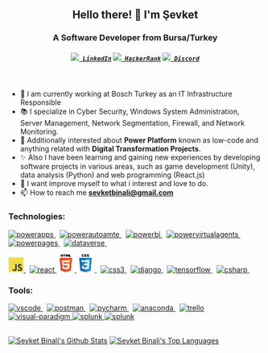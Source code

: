<h2 align="center">Hello there! 🚀 I'm Şevket</h1>
<h3 align="center">A Software Developer from Bursa/Turkey</h3>


<p>
 <h5 align="center">
    <code><a href="https://www.linkedin.com/in/sevketbinali/" title="LinkedIn Profile"><img width="22" src="https://cdn-icons-png.flaticon.com/512/174/174857.png"> LinkedIn</a></code>
    <code><a href="https://www.hackerrank.com/sevketbinali" title="HackerRank Profile"><img width="22" src="https://upload.wikimedia.org/wikipedia/commons/4/40/HackerRank_Icon-1000px.png"> HackerRank</a></code>
    <code><a href="https://discordapp.com/users/244782017005355009" title="Discord"><img width="18" src="https://encrypted-tbn0.gstatic.com/images?q=tbn:ANd9GcRYD2KmDY8FGrhzPHU81Md1cpwpUurLQiXRR7ezVPx3uRG51IFrUaQ1-SDi6Yd1nxIGie4&usqp=CAU"> Discord</a></code>

  </h5>
  <br>
  
  
- 🔬 I am currently working at Bosch Turkey as an IT Infrastructure Responsible
- 📚 I specialize in Cyber Security, Windows System Administration, Server Management, Network Segmentation, Firewall, and Network Monitoring.
- 🤖 Additionally interested about **Power Platform** known as low-code and anything related with **Digital Transformation Projects**.
- ✨ Also I have been learning and gaining new experiences by developing software projects in various areas, such as game development (Unity), data analysis (Python) and web programming (React.js)
- 🦾 I want improve myself to what i interest and love to do.
- 📫 How to reach me **sevketbinali@gmail.com**
  

<h3 align="left">Technologies:</h3>
<p align="left"> 

<a>
 <a href="https://powerapps.microsoft.com/tr-tr/" target="_blank" rel=”noopener”> <img src="https://raw.githubusercontent.com/microsoft/PowerBI-Icons/a3ca9ab3f109ea86b3f48844c0a8666073176af2/SVG/Power-Apps-Colored.svg" alt="powerapps" width="30" height="30"/> </a> &nbsp;
 <a href="https://powerautomate.microsoft.com/tr-tr/" target="_blank" rel=”noopener”> <img src="https://raw.githubusercontent.com/microsoft/PowerBI-Icons/a3ca9ab3f109ea86b3f48844c0a8666073176af2/SVG/Power-Automate-Colored.svg" alt="powerautoamte" width="30" height="30"/> </a> &nbsp;
 <a href="https://powerbi.microsoft.com/tr-tr/" target="_blank" rel=”noopener”> <img src="https://raw.githubusercontent.com/microsoft/PowerBI-Icons/a3ca9ab3f109ea86b3f48844c0a8666073176af2/SVG/Power-BI.svg" alt="powerbi" width="30" height="30"/> </a> &nbsp;
 <a href="https://powervirtualagents.microsoft.com/en-us/" target="_blank" rel=”noopener”> <img src="https://raw.githubusercontent.com/microsoft/PowerBI-Icons/a3ca9ab3f109ea86b3f48844c0a8666073176af2/SVG/Power-Virtual-Agents-Colored.svg" alt="powervirtualagents" width="30" height="30"/> </a> &nbsp;
 <a href="https://powerpages.microsoft.com/tr-tr/" target="_blank" rel=”noopener”> <img src="https://raw.githubusercontent.com/microsoft/PowerBI-Icons/a3ca9ab3f109ea86b3f48844c0a8666073176af2/SVG/Power-Pages.svg" alt="powerpages" width="30" height="30"/> </a> &nbsp;
 <a href="https://powerplatform.microsoft.com/tr-tr/dataverse/" target="_blank" rel=”noopener”> <img src="https://raw.githubusercontent.com/microsoft/PowerBI-Icons/a3ca9ab3f109ea86b3f48844c0a8666073176af2/SVG/Dataverse-Colored.svg" alt="dataverse" width="30" height="30"/> </a> &nbsp;
 
 
 
 <a href="https://developer.mozilla.org/en-US/docs/Web/JavaScript" target="_blank" rel=”noopener”> <img src="https://raw.githubusercontent.com/devicons/devicon/master/icons/javascript/javascript-original.svg" alt="javascript" width="30" height="30"/> </a> &nbsp;
 <a href="https://reactjs.org/" target="_blank" rel=”noopener”> <img src="https://upload.wikimedia.org/wikipedia/commons/thumb/4/47/React.svg/1200px-React.svg.png" alt="react" width="33" height="30"/> </a> 
 <a href="https://www.w3.org/html/" target="_blank" rel=”noopener”> <img src="https://raw.githubusercontent.com/devicons/devicon/master/icons/html5/html5-original-wordmark.svg" alt="html5" width="36" height="36"/> </a> 
 <a href="https://www.w3schools.com/css/" target="_blank" rel=”noopener”> <img src="https://raw.githubusercontent.com/devicons/devicon/master/icons/css3/css3-original-wordmark.svg" alt="css3" width="36" height="36"/> </a> &nbsp;
 <a href="https://www.python.org" target="_blank" rel=”noopener”> <img src="https://upload.wikimedia.org/wikipedia/commons/c/c3/Python-logo-notext.svg" alt="css3" width="31" height="31"/> </a> &nbsp;
 <a href="https://www.djangoproject.com" target="_blank" rel=”noopener”> <img src="https://raw.githubusercontent.com/bwks/vendor-icons-svg/702f2ac88acc71759ce623bc5000a596195e9db3/django.svg" alt="django" width="31" height="31"/> </a> &nbsp;
 <a href="https://www.tensorflow.org" target="_blank" rel=”noopener”> <img src="https://seeklogo.com/images/T/tensorflow-logo-02FCED4F98-seeklogo.com.png" alt="tensorflow" width="31" height="31"/> </a> &nbsp;
 <a href="https://docs.microsoft.com/en-us/dotnet/csharp/" target="_blank" rel=”noopener”> <img src="https://seeklogo.com/images/C/c-sharp-c-logo-02F17714BA-seeklogo.com.png" alt="csharp" width="27" height="30"/> </a> &nbsp;
 
</a>

<h3 align="left">Tools:</h3>
<a>
 <a href="https://code.visualstudio.com/" target="_blank" rel=”noopener”> <img src="https://upload.wikimedia.org/wikipedia/commons/thumb/9/9a/Visual_Studio_Code_1.35_icon.svg/1024px-Visual_Studio_Code_1.35_icon.svg.png" alt="vscode" width="30" height="30"/> </a> &nbsp;
 <a href="https://postman.com" target="_blank" rel=”noopener”> <img src="https://www.vectorlogo.zone/logos/getpostman/getpostman-icon.svg" alt="postman" width="30" height="30"/> </a> &nbsp;
 <a href="https://www.jetbrains.com/pycharm/" target="_blank" rel=”noopener”> <img src="https://resources.jetbrains.com/storage/products/pycharm/img/meta/pycharm_logo_300x300.png" alt="pycharm" width="30" height="30"/> </a>  &nbsp;
 <a href="https://anaconda.org/" target="_blank" rel=”noopener”> <img src="https://www.clipartmax.com/png/full/349-3490136_anaconda-icon-anaconda-python-icon.png" alt="anaconda" width="30" height="30"/> </a>   &nbsp; 
 <a href="https://trello.com/en" target="_blank" rel=”noopener”> <img src="https://cdn.iconscout.com/icon/free/png-512/trello-6-569395.png" alt="trello" width="34" height="34"/> </a> 
 <a href="https://www.visual-paradigm.com" target="_blank" rel=”noopener”> <img src="https://forums.visual-paradigm.com/uploads/default/original/2X/6/6d10753eda994cb828d6d182304d2c9929ae85c1.png" alt="visual-paradigm" width="32" height="32"/> </a> 
 <a href="https://https://www.splunk.com" target="_blank" rel=”noopener”> <img src="https://www.splunk.com/content/dam/splunk2/images/2020-splunk-planet.svg" alt="splunk" width="34" height="31"/> </a> 
 <a href="https://azure.microsoft.com/en-us/products/devops" target="_blank" rel=”noopener”> <img src="https://media.licdn.com/dms/image/sync/D4D27AQERXEpKNi4YIA/articleshare-shrink_800/0/1715169283249?e=2147483647&v=beta&t=LlW7SHvJda4n1SmhwfFcrzv1Po1N62FNWV6xUXN7gGU" alt="splunk" width="34" height="31"/> </a> 
</a> <br>
<br>



 <a href="https://github.com/sevketbinali/github-readme-stats"><img alt="Sevket Binali's Github Stats" src="https://denvercoder1-github-readme-stats.vercel.app/api/?username=sevketbinali&show_icons=true&include_all_commits=true&count_private=true&hide=issues&theme=react&include_all_commits=true&hide_border=true&bg_color=1F222E&title_color=F85D7F&icon_color=F8D866" height="150px"/></a>
  <a href="https://github.com/sevketbinali/github-readme-stats"><img alt="Sevket Binali's Top Languages" src="https://github-readme-stats.vercel.app/api/top-langs/?username=sevketbinali&langs_count=8&layout=compact&theme=react&hide_border=true&bg_color=1F222E&title_color=F85D7F&icon_color=F8D866&&hide=shaderlab" height="150px"/></a>
